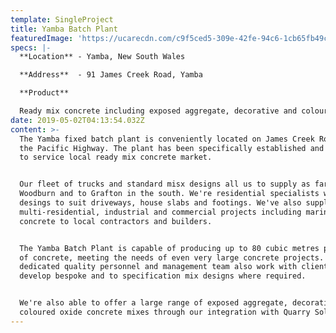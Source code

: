 ```yaml
---
template: SingleProject
title: Yamba Batch Plant
featuredImage: 'https://ucarecdn.com/c9f5ced5-309e-42fe-94c6-1cb65fb49cd5/'
specs: |-
  **Location** - Yamba, New South Wales 

  **Address**  - 91 James Creek Road, Yamba 

  **Product** 

  Ready mix concrete including exposed aggregate, decorative and coloured.
date: 2019-05-02T04:13:54.032Z
content: >-
  The Yamba fixed batch plant is conveniently located on James Creek Road, near
  the Pacific Highway. The plant has been specifically established and resourced
  to service local ready mix concrete market. 


  Our fleet of trucks and standard misx designs all us to supply as far north as
  Woodburn and to Grafton in the south. We're residential specialists with mix
  desings to suit driveways, house slabs and footings. We've also supplied
  multi-residential, industrial and commercial projects including marine grade
  concrete to local contractors and builders.  


  The Yamba Batch Plant is capable of producing up to 80 cubic metres per hour
  of concrete, meeting the needs of even very large concrete projects. Our
  dedicated quality personnel and management team also work with clients to
  develop bespoke and to specification mix designs where required. 


  We're also able to offer a large range of exposed aggregate, decorative and
  coloured oxide concrete mixes through our integration with Quarry Soluitons.
---
```


